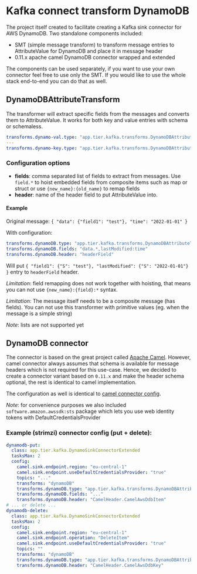 # Kafka connect transform DynamoDB

The project itself created to facilitate creating a Kafka sink connector for AWS DynamoDB. Two standalone components included:

- SMT (simple message transform) to transform message entries to AttributeValue for DynamoDB and place it in message header
- 0.11.x apache camel DynamoDB connector wrapped and extended

The components can be used separately, if you want to use your own connector feel free to use only the SMT. If you would like to use the whole
stack end-to-end you can do that as well.

## DynamoDBAttributeTransform

The transformer will extract specific fields from the messages and converts them to AttributeValue. It works for both key and value entries with
schema or schemaless.

```yaml
transforms.dynamo-val.type: "app.tier.kafka.transforms.DynamoDBAttributeTransform$Value" # for message value
---
transforms.dynamo-key.type: "app.tier.kafka.transforms.DynamoDBAttributeTransform$Key" # for message key
```

### Configuration options

- **fields**: comma separated list of fields to extract from messages. Use `field.*` to hoist embedded fields from composite items such as map or struct
  or use `{new_name}:{old_name}` to remap fields
- **header**: name of the header field to put AttributeValue into.

#### Example

Original message: `{ "data": {"field1": "test"}, "time": "2022-01-01" }`

With configuration:

```yaml
transforms.dynamoDB.type: "app.tier.kafka.transforms.DynamoDBAttributeTransform$Value"
transforms.dynamoDB.fields: "data.*,lastModified:time"
transforms.dynamoDB.header: "headerField"
```

Will put `{ "field1": {"S": "test"}, "lastModified": {"S": "2022-01-01"} }` entry to `headerField` header.

_Limitation_: field remapping does not work together with hoisting, that means you can not use `{new_name}:{field}:*` syntax.

_Limitation_: The message itself needs to be a composite message (has fields). You can not use this transformer with primitive values (eg. when the message is a simple string)

_Note_: lists are not supported yet

## DynamoDB connector

The connector is based on the great project called [Apache Camel](https://camel.apache.org/). However, camel connector always assumes that schema is available for message headers which is not required for this use-case.
Hence, we decided to create a connector variant based on `0.11.x` and make the header schema optional, the rest is identical to camel implementation.

The configuration as well is identical to [camel connector config](https://camel.apache.org/camel-kafka-connector/0.11.x/reference/connectors/camel-aws2-ddb-kafka-sink-connector.html).

_Note_: for convenience purposes we also included `software.amazon.awssdk:sts` package which lets you use web identity tokens with DefaultCredentialsProvider

### Example (strimzi) connector config (put + delete):

```yaml
dynamodb-put:
  class: app.tier.kafka.DynamoSinkConnectorExtended
  tasksMax: 2
  config:
    camel.sink.endpoint.region: "eu-central-1"
    camel.sink.endpoint.useDefaultCredentialsProvider: "true"
    topics: "..."
    transforms: "dynamoDB"
    transforms.dynamoDB.type: "app.tier.kafka.transforms.DynamoDBAttributeTransform$Value"
    transforms.dynamoDB.fields: "..."
    transforms.dynamoDB.header: "CamelHeader.CamelAwsDdbItem"
# ... or delete ...
dynamodb-delete:
  class: app.tier.kafka.DynamoSinkConnectorExtended
  tasksMax: 2
  config:
    camel.sink.endpoint.region: "eu-central-1"
    camel.sink.endpoint.operation: "DeleteItem"
    camel.sink.endpoint.useDefaultCredentialsProvider: "true"
    topics: ""
    transforms: "dynamoDB"
    transforms.dynamoDB.type: "app.tier.kafka.transforms.DynamoDBAttributeTransform$Key"
    transforms.dynamoDB.header: "CamelHeader.CamelAwsDdbKey"
```
